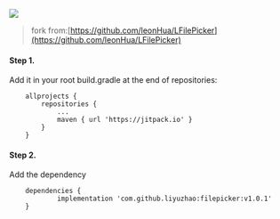 [![](https://jitpack.io/v/liyuzhao/filepicker.svg)](https://jitpack.io/#liyuzhao/filepicker)

>fork from:[https://github.com/leonHua/LFilePicker](https://github.com/leonHua/LFilePicker)


#### Step 1.
Add it in your root build.gradle at the end of repositories:

```
	allprojects {
		repositories {
			...
			maven { url 'https://jitpack.io' }
		}
	}
```

#### Step 2.
Add the dependency

```
	dependencies {
	        implementation 'com.github.liyuzhao:filepicker:v1.0.1'
	}

```
